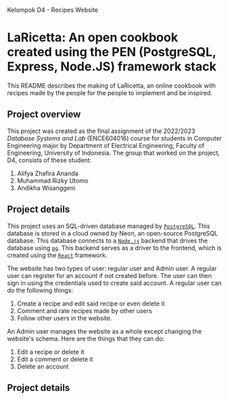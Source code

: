 Kelompok D4 - Recipes Website

# LaRicetta: An open cookbook created using the PEN (PostgreSQL, Express, Node.JS) framework stack
This README describes the making of LaRicetta, an online cookbook with recipes made by the people for the people to implement and be inspired.

## Project overview
This project was created as the final assignment of the 2022/2023 _Database Systems and Lab_ (ENCE604016) course for students in Computer Engineering major by Department of Electrical Engineering, Faculty of Engineering, University of Indonesia. The group that worked on the project, D4, consists of these student:

1. Alifya Zhafira Ananda
2. Muhammad Rizky Utomo
3. Andikha Wisanggeni

## Project details
This project uses an SQL-driven database managed by [`PostgreSQL`](https://www.postgresql.org/). This database is stored in a cloud owned by Neon, an open-source PostgreSQL database. This database connects to a [`Node.js`](https://nodejs.org/en/) backend that drives the database using [`pg`](https://www.npmjs.com/package/pg). This backend serves as a driver to the frontend, which is created using the [`React`](https://react.dev/) framework. 

The website has two types of user: regular user and Admin user. A regular user can register for an account if not created before. The user can then sign in using the credentials used to create said account. A regular user can do the following things:

1. Create a recipe and edit said recipe or even delete it
2. Comment and rate recipes made by other users
3. Follow other users in the website.

An Admin user manages the website as a whole except changing the website's schema. Here are the things that they can do:

1. Edit a recipe or delete it
2. Edit a comment or delete it
3. Delete an account


## Project details
